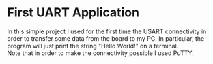 # First UART Application
In this simple project I used for the first time the USART connectivity in order to transfer some data from the
board to my PC. In particular, the program will just print the string "Hello World!" on a terminal.<br>
Note that in order to make the connectivity possible I used PuTTY.